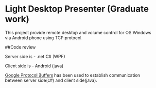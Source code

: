 Light Desktop Presenter (Graduate work)
=====================

This project provide remote desktop and volume control for OS Windows via Android phone using TCP protocol.

##Code review

Server side is - .net C# (WPF)

Client side is - Android (java)

[Google Protocol Buffers](https://developers.google.com/protocol-buffers/?hl=en) has been used to establish communication between server side(c#) and client side(java).


